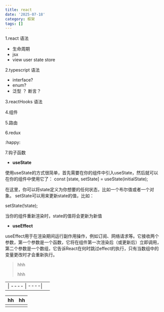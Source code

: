 ```yaml
---
title: react
date: '2025-07-18'
category: 框架
tags: []
---
```

1.react 语法

- 生命周期
- jsx
- view  user  state store

2.typescript 语法

-  interface?
- enum?
- 泛型 ？ 断言？

3.reactHooks 语法

4.组件  

5.路由

6.redux

 :happy: 

7.钩子函数

- **useState**

使用useState的方式很简单，首先需要在你的组件中引入useState，然后就可以在你的组件中使用它了： const [state, setState] = useState(initialState);

在这里，你可以将state定义为你想要的任何状态，比如一个布尔值或者一个对象。 setState可以用来更新state的值，比如：

setState(!state);

当你的组件重新渲染时，state的值将会更新为新值

-  **useEffect**

 useEffect用于在渲染期间运行副作用操作，例如订阅、网络请求等。它接收两个参数，第一个参数是一个函数，它将在组件第一次渲染后（或更新后）立即调用，第二个参数是一个数组，它告诉React在何时跳过effect的执行，只有当数组中的变量更改时才会重新执行。 

> hhh
>
> hhh

|                   |      |
| ----------------- | ---- |
| \| ---- \| ----\| |      |

| hh   | hh   |
| ---- | ---- |
|      |      |

